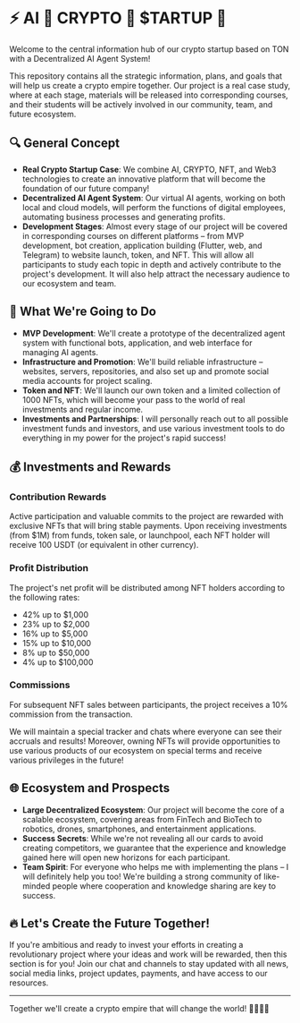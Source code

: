 # ⚡️ AI 🤖 CRYPTO 💎 $TARTUP 🚀

Welcome to the central information hub of our crypto startup based on TON with a Decentralized AI Agent System!

This repository contains all the strategic information, plans, and goals that will help us create a crypto empire together. Our project is a real case study, where at each stage, materials will be released into corresponding courses, and their students will be actively involved in our community, team, and future ecosystem.

## 🔍 General Concept

- **Real Crypto Startup Case**: We combine AI, CRYPTO, NFT, and Web3 technologies to create an innovative platform that will become the foundation of our future company!
- **Decentralized AI Agent System**: Our virtual AI agents, working on both local and cloud models, will perform the functions of digital employees, automating business processes and generating profits.
- **Development Stages**: Almost every stage of our project will be covered in corresponding courses on different platforms – from MVP development, bot creation, application building (Flutter, web, and Telegram) to website launch, token, and NFT. This will allow all participants to study each topic in depth and actively contribute to the project's development. It will also help attract the necessary audience to our ecosystem and team.

## 🚀 What We're Going to Do

- **MVP Development**: We'll create a prototype of the decentralized agent system with functional bots, application, and web interface for managing AI agents.
- **Infrastructure and Promotion**: We'll build reliable infrastructure – websites, servers, repositories, and also set up and promote social media accounts for project scaling.
- **Token and NFT**: We'll launch our own token and a limited collection of 1000 NFTs, which will become your pass to the world of real investments and regular income.
- **Investments and Partnerships**: I will personally reach out to all possible investment funds and investors, and use various investment tools to do everything in my power for the project's rapid success!

## 💰 Investments and Rewards

### Contribution Rewards
Active participation and valuable commits to the project are rewarded with exclusive NFTs that will bring stable payments. Upon receiving investments (from $1M) from funds, token sale, or launchpool, each NFT holder will receive 100 USDT (or equivalent in other currency).

### Profit Distribution
The project's net profit will be distributed among NFT holders according to the following rates:

- 42% up to $1,000
- 23% up to $2,000
- 16% up to $5,000
- 15% up to $10,000
- 8% up to $50,000
- 4% up to $100,000

### Commissions
For subsequent NFT sales between participants, the project receives a 10% commission from the transaction.

We will maintain a special tracker and chats where everyone can see their accruals and results! Moreover, owning NFTs will provide opportunities to use various products of our ecosystem on special terms and receive various privileges in the future!

## 🌐 Ecosystem and Prospects

- **Large Decentralized Ecosystem**: Our project will become the core of a scalable ecosystem, covering areas from FinTech and BioTech to robotics, drones, smartphones, and entertainment applications.
- **Success Secrets**: While we're not revealing all our cards to avoid creating competitors, we guarantee that the experience and knowledge gained here will open new horizons for each participant.
- **Team Spirit**: For everyone who helps me with implementing the plans – I will definitely help you too! We're building a strong community of like-minded people where cooperation and knowledge sharing are key to success.

## 🔥 Let's Create the Future Together!

If you're ambitious and ready to invest your efforts in creating a revolutionary project where your ideas and work will be rewarded, then this section is for you! Join our chat and channels to stay updated with all news, social media links, project updates, payments, and have access to our resources.

---

Together we'll create a crypto empire that will change the world! 🚀💎🤖🔥 